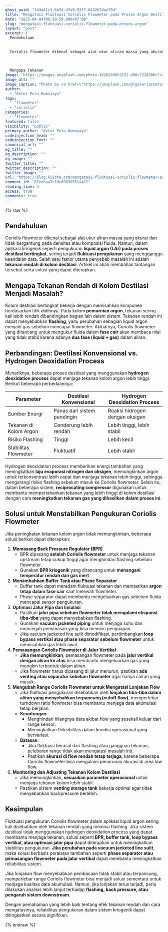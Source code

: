 ```yaml
---
ghost_uuid: "343a41c3-6e34-47e9-93f7-643267dae704"
title: "Mengatasi Fluktuasi Coriolis Flowmeter pada Proses Argon Destilasi Bertingkat"
date: "2025-04-04T00:50:59.000+07:00"
slug: "mengatasi-fluktuasi-coriolis-flowmeter-pada-proses-argon"
layout: "post"
excerpt: |
  Pendahuluan
  
  
  Coriolis flowmeter dikenal sebagai alat ukur aliran massa yang akurat dan tidak bergantung pada densitas atau komposisi fluida. Namun, dalam aplikasi kriogenik seperti pengukuran liquid argon (LAr) pada proses destilasi bertingkat, sering terjadi fluktuasi pengukuran yang mengganggu keandalan data. Salah satu faktor utama penyebab masalah ini adalah tekanan rendah di kolom destilasi. Artikel ini akan membahas tantangan tersebut serta solusi yang dapat diterapkan.
  
  
  
  Mengapa Tekanan
image: "https://images.unsplash.com/photo-1620203853151-496c7228306c?crop=entropy&cs=tinysrgb&fit=max&fm=jpg&ixid=M3wxMTc3M3wwfDF8c2VhcmNofDh8fGluZHVzdHJ5fGVufDB8fHx8MTc0MzY5ODc1N3ww&ixlib=rb-4.0.3&q=80&w=2000"
image_alt: ""
image_caption: "Photo by <a href=\"https://unsplash.com/@rgaleriacom?utm_source=ghost&utm_medium=referral&utm_campaign=api-credit\">Ricardo Gomez Angel</a> / <a href=\"https://unsplash.com/?utm_source=ghost&utm_medium=referral&utm_campaign=api-credit\">Unsplash</a>"
author:
  - "Ketut Putu Kumajaya"
tags:
  - "flowmeter"
  - "coriolis"
categories:
  - "flowmeter"
featured: false
visibility: "public"
primary_author: "Ketut Putu Kumajaya"
codeinjection_head: ""
codeinjection_foot: ""
canonical_url: ""
og_title: ""
og_description: ""
og_image: ""
twitter_title: ""
twitter_description: ""
twitter_image: ""
url: "https://blog.kiiota.com/mengatasi-fluktuasi-coriolis-flowmeter-pada-proses-argon/"
comment_id: "67eebaa7c10c6903d551a4f2"
reading_time: 3
access: true
comments: true
---
```


{% raw %}
<!--kg-card-begin: markdown--><h2 id="pendahuluan"><strong>Pendahuluan</strong></h2>
<p>Coriolis flowmeter dikenal sebagai alat ukur aliran massa yang akurat dan tidak bergantung pada densitas atau komposisi fluida. Namun, dalam aplikasi kriogenik seperti pengukuran <strong>liquid argon (LAr) pada proses destilasi bertingkat</strong>, sering terjadi <strong>fluktuasi pengukuran</strong> yang mengganggu keandalan data. Salah satu faktor utama penyebab masalah ini adalah <strong>tekanan rendah di kolom destilasi</strong>. Artikel ini akan membahas tantangan tersebut serta solusi yang dapat diterapkan.</p>
<!--kg-card-end: markdown--><!--kg-card-begin: markdown--><h2 id="mengapa-tekanan-rendah-di-kolom-destilasi-menjadi-masalah"><strong>Mengapa Tekanan Rendah di Kolom Destilasi Menjadi Masalah?</strong></h2>
<p>Kolom destilasi bertingkat bekerja dengan memisahkan komponen berdasarkan titik didihnya. Pada kolom <strong>pemurnian argon</strong>, tekanan sering kali lebih rendah dibandingkan bagian lain dalam sistem. Tekanan rendah ini dapat menyebabkan <strong>flashing</strong>, yaitu perubahan sebagian liquid argon menjadi gas sebelum mencapai flowmeter. Akibatnya, Coriolis flowmeter yang dirancang untuk mengukur fluida dalam <strong>fase cair</strong> akan membaca nilai yang tidak stabil karena adanya <strong>dua fase (liquid + gas)</strong> dalam aliran.</p>
<!--kg-card-end: markdown--><!--kg-card-begin: markdown--><h2 id="perbandingan-destilasi-konvensional-vs-hydrogen-deoxidation-process"><strong>Perbandingan: Destilasi Konvensional vs. Hydrogen Deoxidation Process</strong></h2>
<p>Menariknya, beberapa proses destilasi yang menggunakan <strong>hydrogen deoxidation process</strong> dapat menjaga tekanan kolom argon lebih tinggi. Berikut beberapa perbedaannya:</p>
<!--kg-card-end: markdown--><!--kg-card-begin: html--><table>
<thead>
<tr>
<th>Parameter</th>
<th>Destilasi Konvensional</th>
<th>Hydrogen Deoxidation Process</th>
</tr>
</thead>
<tbody>
<tr>
<td>Sumber Energi</td>
<td>Panas dari sistem pendingin</td>
<td>Reaksi hidrogen dengan oksigen</td>
</tr>
<tr>
<td>Tekanan di Kolom Argon</td>
<td>Cenderung lebih rendah</td>
<td>Lebih tinggi, lebih stabil</td>
</tr>
<tr>
<td>Risiko Flashing</td>
<td>Tinggi</td>
<td>Lebih kecil</td>
</tr>
<tr>
<td>Stabilitas Flowmeter</td>
<td>Fluktuatif</td>
<td>Lebih stabil</td>
</tr>
</tbody>
</table><!--kg-card-end: html--><!--kg-card-begin: markdown--><p>Hydrogen deoxidation process memberikan energi tambahan yang meningkatkan <strong>laju evaporasi nitrogen dan oksigen</strong>, memungkinkan argon untuk terkonsentrasi lebih cepat dan menjaga tekanan lebih tinggi, sehingga mengurangi risiko flashing sebelum masuk ke Coriolis flowmeter. Selain itu, dalam beberapa sistem, <strong>reciprocating compressor</strong> digunakan untuk membantu mempertahankan tekanan yang lebih tinggi di kolom destilasi dengan cara <strong>meningkatkan tekanan gas yang dihasilkan dalam proses ini</strong>.</p>
<!--kg-card-end: markdown--><!--kg-card-begin: markdown--><h2 id="solusi-untuk-menstabilkan-pengukuran-coriolis-flowmeter"><strong>Solusi untuk Menstabilkan Pengukuran Coriolis Flowmeter</strong></h2>
<p>Jika peningkatan tekanan kolom argon tidak memungkinkan, beberapa solusi berikut dapat diterapkan:</p>
<ol>
<li><strong>Memasang Back Pressure Regulator (BPR)</strong>
<ul>
<li>BPR dipasang <strong>setelah Coriolis flowmeter</strong> untuk menjaga tekanan upstream tetap cukup tinggi agar menghindari flashing sebelum flowmeter.</li>
<li>Gunakan <strong>BPR kriogenik</strong> yang dirancang untuk <strong>menangani temperatur rendah dan gas inert</strong>.</li>
</ul>
</li>
<li><strong>Menambahkan Buffer Tank atau Phase Separator</strong>
<ul>
<li>Buffer tank dapat meredam fluktuasi tekanan dan memastikan <strong>argon tetap dalam fase cair</strong> saat melewati flowmeter.</li>
<li>Phase separator dapat membantu mengeluarkan gas sebelum fluida mencapai sensor pengukuran.</li>
</ul>
</li>
<li><strong>Optimasi Jalur Pipa dan Insulasi</strong>
<ul>
<li>Pastikan <strong>jalur pipa sebelum flowmeter tidak mengalami ekspansi tiba-tiba</strong> yang dapat menyebabkan flashing.</li>
<li>Gunakan <strong>vacuum jacketed piping</strong> untuk menjaga suhu dan mencegah pemanasan yang bisa memicu penguapan.</li>
<li>Jika vacuum jacketed line sulit dimodifikasi, pertimbangkan <strong>loop bypass vertikal atau phase separator sebelum flowmeter</strong> untuk memisahkan gas lebih awal.</li>
</ul>
</li>
<li><strong>Pemasangan Coriolis Flowmeter di Jalur Vertikal</strong>
<ul>
<li><strong>Jika memungkinkan</strong>, pemasangan flowmeter pada <strong>jalur vertikal dengan aliran ke atas</strong> bisa membantu mengeluarkan gas yang mungkin terbentuk dalam aliran.</li>
<li>Jika flowmeter harus dipasang di jalur menurun, pastikan <strong>ada venting atau separator sebelum flowmeter</strong> agar hanya cairan yang masuk.</li>
</ul>
</li>
<li><strong>Mengubah Range Coriolis Flowmeter untuk Mengatasi Lonjakan Flow</strong>
<ul>
<li>Jika fluktuasi pengukuran disebabkan oleh <strong>lonjakan tiba-tiba dalam aliran yang menyebabkan terpancung (cutoff flow)</strong>, memperlebar turndown ratio flowmeter bisa membantu menjaga data akumulasi tetap berjalan.</li>
<li><strong>Keuntungan</strong>:
<ul>
<li>Menghindari hilangnya data akibat flow yang sesekali keluar dari range sensor.</li>
<li>Meningkatkan fleksibilitas dalam kondisi operasional yang bervariasi.</li>
</ul>
</li>
<li><strong>Batasan</strong>:
<ul>
<li>Jika fluktuasi berasal dari flashing atau gangguan tekanan, pelebaran range tidak akan mengatasi masalah inti.</li>
<li>Pastikan <strong>akurasi di flow rendah tetap terjaga</strong>, karena beberapa Coriolis flowmeter bisa mengalami penurunan akurasi di area low flow.</li>
</ul>
</li>
</ul>
</li>
<li><strong>Monitoring dan Adjusting Tekanan Kolom Destilasi</strong>
<ul>
<li>Jika memungkinkan, <strong>sesuaikan parameter operasional</strong> untuk menjaga tekanan kolom lebih stabil.</li>
<li>Pastikan sistem <strong>venting storage tank</strong> bekerja optimal agar tidak menyebabkan backpressure berlebih.</li>
</ul>
</li>
</ol>
<!--kg-card-end: markdown--><!--kg-card-begin: markdown--><h2 id="kesimpulan"><strong>Kesimpulan</strong></h2>
<p>Fluktuasi pengukuran Coriolis flowmeter dalam aplikasi liquid argon sering kali disebabkan oleh tekanan rendah yang memicu flashing. Jika sistem destilasi tidak menggunakan hydrogen deoxidation process yang dapat membantu menjaga tekanan, solusi seperti <strong>BPR, buffer tank, loop bypass vertikal, atau optimasi jalur pipa</strong> dapat diterapkan untuk meningkatkan stabilitas pengukuran. <strong>Jika perubahan pada vacuum jacketed line sulit</strong>, maka solusi berbasis peralatan tambahan seperti <strong>phase separator atau pemasangan flowmeter pada jalur vertikal</strong> dapat membantu meningkatkan reliabilitas sistem.</p>
<!--kg-card-end: markdown--><!--kg-card-begin: markdown--><p>Jika lonjakan flow menyebabkan pembacaan tidak stabil atau terpancung, memperlebar range Coriolis flowmeter bisa menjadi solusi sementara untuk menjaga kualitas data akumulasi. Namun, jika lonjakan terus terjadi, perlu dilakukan analisis lebih lanjut terhadap <strong>flashing, back pressure, atau pengaruh sistem downstream</strong>.</p>
<!--kg-card-end: markdown--><!--kg-card-begin: markdown--><p>Dengan pemahaman yang lebih baik tentang efek tekanan rendah dan cara mengatasinya, reliabilitas pengukuran dalam sistem kriogenik dapat ditingkatkan secara signifikan.</p>
<!--kg-card-end: markdown-->
{% endraw %}